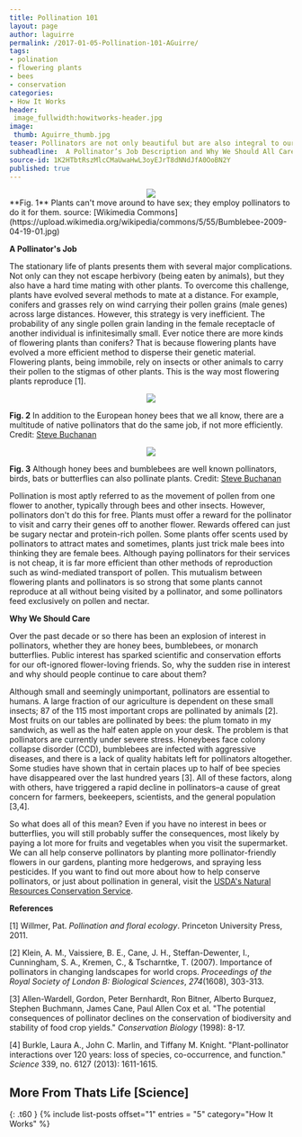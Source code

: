 ```yaml
---
title: Pollination 101
layout: page
author: laguirre
permalink: /2017-01-05-Pollination-101-AGuirre/
tags:
- polination
- flowering plants
- bees
- conservation
categories:
- How It Works
header:
 image_fullwidth:howitworks-header.jpg
image:
 thumb: Aguirre_thumb.jpg
teaser: Pollinators are not only beautiful but are also integral to our food system. Unfortunately, pollinators are in trouble.
subheadline:  A Pollinator’s Job Description and Why We Should All Care About Them
source-id: 1K2HTbtRszMlcCMaUwaHwL3oyEJrT8dNNdJfA0OoBN2Y
published: true
---
```


<div style="text-align:center"><img src ="https://upload.wikimedia.org/wikipedia/commons/5/55/Bumblebee-2009-04-19-01.jpg"/></div> **Fig. 1** Plants can't move around to have sex; they employ pollinators to do it for them. source: [Wikimedia Commons](https://upload.wikimedia.org/wikipedia/commons/5/55/Bumblebee-2009-04-19-01.jpg)

**A Pollinator's Job**

The stationary life of plants presents them with several major complications. Not only can they not escape herbivory (being eaten by animals), but they also have a hard time mating with other plants. To overcome this challenge, plants have evolved several methods to mate at a distance. For example, conifers and grasses rely on wind carrying their pollen grains (male genes) across large distances. However, this strategy is very inefficient. The probability of any single pollen grain landing in the female receptacle of another individual is infinitesimally small. Ever notice there are more kinds of flowering plants than conifers? That is because flowering plants have evolved a more efficient method to disperse their genetic material. Flowering plants, being immobile, rely on insects or other animals to carry their pollen to the stigmas of other plants. This is the way most flowering plants reproduce [1].

<div style="text-align:center"><img src ="https://www.pollinator.org/Images/NativeBeesNumberedPoster.jpg"/></div>

**Fig. 2** In addition to the European honey bees that we all know, there are a multitude of native pollinators that do the same job, if not more efficiently. Credit: [Steve Buchanan](http://www.pollinator.org/Images/NativeBeesNumberedPoster.jpg)

<div style="text-align:center"><img src ="https://www.fws.gov/pollinators/images/PathwaysposterFINAL-2012.jpg"/></div>

**Fig. 3** Although honey bees and bumblebees are well known pollinators, birds, bats or butterflies can also pollinate plants. Credit: [Steve Buchanan](https://www.fws.gov/pollinators/images/PathwaysposterFINAL-2012.jpg)

Pollination is most aptly referred to as the movement of pollen from one flower to another, typically through bees and other insects. However, pollinators don't do this for free. Plants must offer a reward for the pollinator to visit and carry their genes off to another flower. Rewards offered can just be sugary nectar and protein-rich pollen. Some plants offer scents used by pollinators to attract mates and sometimes, plants just trick male bees into thinking they are female bees. Although paying pollinators for their services is not cheap, it is far more efficient than other methods of reproduction such as wind-mediated transport of pollen. This mutualism between flowering plants and pollinators is so strong that some plants cannot reproduce at all without being visited by a pollinator, and some pollinators feed exclusively on pollen and nectar. 

**Why We Should Care**

Over the past decade or so there has been an explosion of interest in pollinators, whether they are honey bees, bumblebees, or monarch butterflies. Public interest has sparked scientific and conservation efforts for our oft-ignored flower-loving friends. So, why the sudden rise in interest and why should people continue to care about them? 

Although small and seemingly unimportant, pollinators are essential to humans. A large fraction of our agriculture is dependent on these small insects; 87 of the 115 most important crops are pollinated by animals [2]. Most fruits on our tables are pollinated by bees: the plum tomato in my sandwich, as well as the half eaten apple on your desk. The problem is that pollinators are currently under severe stress. Honeybees face colony collapse disorder (CCD), bumblebees are infected with aggressive diseases, and there is a lack of quality habitats left for pollinators altogether. Some studies have shown that in certain places up to half of bee species have disappeared over the last hundred years [3]. All of these factors, along with others, have triggered a rapid decline in pollinators–a cause of great concern for farmers, beekeepers, scientists, and the general population [3,4]. 

So what does all of this mean? Even if you have no interest in bees or butterflies, you will still probably suffer the consequences, most likely by paying a lot more for fruits and vegetables when you visit the supermarket. We can all help conserve pollinators by planting more pollinator-friendly flowers in our gardens, planting more hedgerows, and spraying less pesticides. If you want to find out more about how to help conserve pollinators, or just about pollination in general, visit the [USDA's Natural Resources Conservation Service](http://www.nrcs.usda.gov/wps/portal/nrcs/main/national/plantsanimals/pollinate/help/).

**References**

[1] Willmer, Pat. *Pollination and floral ecology*. Princeton University Press, 2011.

[2] Klein, A. M., Vaissiere, B. E., Cane, J. H., Steffan-Dewenter, I., Cunningham, S. A., Kremen, C., & Tscharntke, T. (2007). Importance of pollinators in changing landscapes for world crops. *Proceedings of the Royal Society of London B: Biological Sciences*, *274*(1608), 303-313.

[3] Allen-Wardell, Gordon, Peter Bernhardt, Ron Bitner, Alberto Burquez, Stephen Buchmann, James Cane, Paul Allen Cox et al. "The potential consequences of pollinator declines on the conservation of biodiversity and stability of food crop yields." *Conservation Biology* (1998): 8-17.

[4] Burkle, Laura A., John C. Marlin, and Tiffany M. Knight. "Plant-pollinator interactions over 120 years: loss of species, co-occurrence, and function." *Science* 339, no. 6127 (2013): 1611-1615.

## More From Thats Life [Science]
{: .t60 }
{% include list-posts offset="1" entries = "5" category="How It Works" %} 

